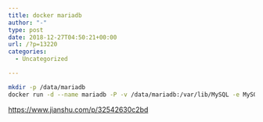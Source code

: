 ```yaml
---
title: docker mariadb
author: "-"
type: post
date: 2018-12-27T04:50:21+00:00
url: /?p=13220
categories:
  - Uncategorized

---
```

```bash
mkdir -p /data/mariadb
docker run -d --name mariadb -P -v /data/mariadb:/var/lib/MySQL -e MySQL_ROOT_PASSWORD=password0 mariadb
```

https://www.jianshu.com/p/32542630c2bd